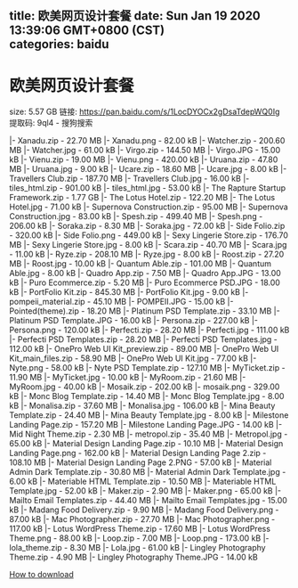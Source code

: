 
title: 欧美网页设计套餐
date: Sun Jan 19 2020 13:39:06 GMT+0800 (CST)    
categories: baidu
---

# 欧美网页设计套餐
size: 5.57 GB
 链接: https://pan.baidu.com/s/1LocDYOCx2gDsaTdepWQ0Ig 提取码: 9ql4 - 搜狗搜索
 
|- Xanadu.zip - 22.70 MB
|- Xanadu.png - 82.00 kB
|- Watcher.zip - 200.60 MB
|- Watcher.jpg - 61.00 kB
|- Virgo.zip - 144.50 MB
|- Virgo.JPG - 15.00 kB
|- Vienu.zip - 19.00 MB
|- Vienu.png - 420.00 kB
|- Uruana.zip - 47.80 MB
|- Uruana.jpg - 9.00 kB
|- Ucare.zip - 18.60 MB
|- Ucare.jpg - 8.00 kB
|- Travellers Club.zip - 187.70 MB
|- Travellers Club.jpg - 16.00 kB
|- tiles_html.zip - 901.00 kB
|- tiles_html.jpg - 53.00 kB
|- The Rapture Startup Framework.zip - 1.77 GB
|- The Lotus Hotel.zip - 122.20 MB
|- The Lotus Hotel.jpg - 71.00 kB
|- Supernova Construction.zip - 95.00 MB
|- Supernova Construction.jpg - 83.00 kB
|- Spesh.zip - 499.40 MB
|- Spesh.png - 206.00 kB
|- Soraka.zip - 8.30 MB
|- Soraka.jpg - 72.00 kB
|- Side Folio.zip - 320.00 kB
|- Side Folio.png - 449.00 kB
|- Sexy Lingerie Store.zip - 176.70 MB
|- Sexy Lingerie Store.jpg - 8.00 kB
|- Scara.zip - 40.70 MB
|- Scara.jpg - 11.00 kB
|- Ryze.zip - 208.10 MB
|- Ryze.jpg - 8.00 kB
|- Roost.zip - 27.20 MB
|- Roost.jpg - 10.00 kB
|- Quantum Able.zip - 101.00 MB
|- Quantum Able.jpg - 8.00 kB
|- Quadro App.zip - 7.50 MB
|- Quadro App.JPG - 13.00 kB
|- Puro Ecommerce.zip - 5.20 MB
|- Puro Ecommerce PSD.JPG - 18.00 kB
|- PortFolio Kit.zip - 845.30 MB
|- PortFolio Kit.jpg - 9.00 kB
|- pompeii_material.zip - 45.10 MB
|- POMPEII.JPG - 15.00 kB
|- Pointed(theme).zip - 18.20 MB
|- Platinum PSD Template.zip - 33.10 MB
|- Platinum PSD Template.JPG - 16.00 kB
|- Persona.zip - 227.00 kB
|- Persona.png - 120.00 kB
|- Perfecti.zip - 28.20 MB
|- Perfecti.jpg - 111.00 kB
|- Perfecti PSD Templates.zip - 28.20 MB
|- Perfecti PSD Templates.jpg - 112.00 kB
|- OnePro Web UI Kit_preview.zip - 89.00 MB
|- OnePro Web UI Kit_main_files.zip - 58.90 MB
|- OnePro Web UI Kit.jpg - 77.00 kB
|- Nyte.png - 58.00 kB
|- Nyte PSD Template.zip - 127.10 MB
|- MyTicket.zip - 11.90 MB
|- MyTicket.jpg - 10.00 kB
|- MyRoom.zip - 21.60 MB
|- MyRoom.jpg - 40.00 kB
|- Mosaik.zip - 202.00 kB
|- mosaik.png - 329.00 kB
|- Monc Blog Template.zip - 14.40 MB
|- Monc Blog Template.jpg - 8.00 kB
|- Monalisa.zip - 37.60 MB
|- Monalisa.jpg - 106.00 kB
|- Mina Beauty Template.zip - 24.40 MB
|- Mina Beauty Template.jpg - 8.00 kB
|- Milestone Landing Page.zip - 157.20 MB
|- Milestone Landing Page.JPG - 14.00 kB
|- Mid Night Theme.zip - 2.30 MB
|- metropol.zip - 35.40 MB
|- Metropol.jpg - 65.00 kB
|- Material Design Landing Page.zip - 10.10 MB
|- Material Design Landing Page.png - 162.00 kB
|- Material Design Landing Page 2.zip - 108.10 MB
|- Material Design Landing Page 2.PNG - 57.00 kB
|- Material Admin Dark Template.zip - 30.80 MB
|- Material Admin Dark Template.jpg - 6.00 kB
|- Materiable HTML Template.zip - 10.50 MB
|- Materiable HTML Template.jpg - 52.00 kB
|- Maker.zip - 2.90 MB
|- Maker.png - 65.00 kB
|- Mailto Email Templates.zip - 44.40 MB
|- Mailto Email Templates.jpg - 15.00 kB
|- Madang Food Delivery.zip - 9.90 MB
|- Madang Food Delivery.png - 87.00 kB
|- Mac Photographer.zip - 27.70 MB
|- Mac Photographer.png - 117.00 kB
|- Lotus WordPress Theme.zip - 17.60 MB
|- Lotus WordPress Theme.png - 88.00 kB
|- Loop.zip - 7.00 MB
|- Loop.png - 173.00 kB
|- lola_theme.zip - 8.30 MB
|- Lola.jpg - 61.00 kB
|- Lingley Photography Theme.zip - 4.90 MB
|- Lingley Photography Theme.JPG - 14.00 kB

[How to download](https://bpcam.bemobtrk.com/go/2ceec3aa-1ca2-46d6-b9ff-aaa5c184517c?jno=534)